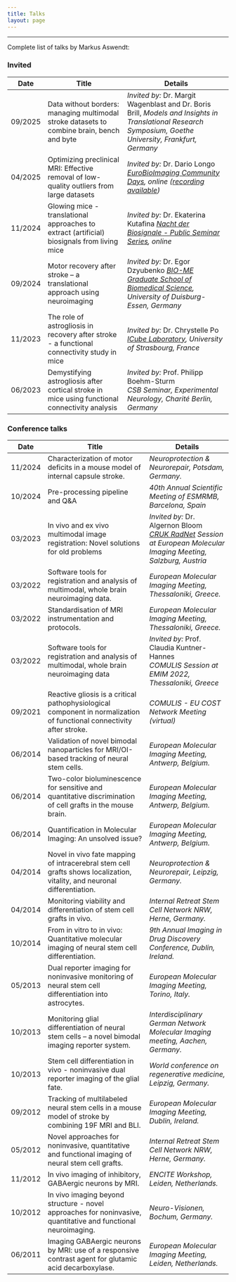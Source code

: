 ```yaml
---
title: Talks
layout: page
---
```


---

Complete list of talks by Markus Aswendt:

### Invited

| Date     | Title | Details |
|----------|-------|---------|
| 09/2025  | Data without borders: managing multimodal stroke datasets to combine brain, bench and byte | *Invited by:* Dr. Margit Wagenblast and Dr. Boris Brill,  *Models and Insights in Translational Research Symposium, Goethe University, Frankfurt, Germany* |
| 04/2025  | Optimizing preclinical MRI: Effective removal of low-quality outliers from large datasets | *Invited by:* Dr. Dario Longo  *[EuroBioImaging Community Days](https://www.eurobioimaging.eu/our-events/image-data-events/image-data-community-days/), online ([recording available](https://youtu.be/3M6WoQROL6k?feature=shared))* |
| 11/2024  | Glowing mice - translational approaches to extract (artificial) biosignals from living mice | *Invited by:* Dr. Ekaterina Kutafina  *[Nacht der Biosignale - Public Seminar Series](https://nacht-der-biosignale.de), online* |
| 09/2024  | Motor recovery after stroke – a translational approach using neuroimaging | *Invited by:* Dr. Egor Dzyubenko  *[BIO-ME Graduate School of Biomedical Science](https://www.uni-due.de/biome/), University of Duisburg-Essen, Germany* |
| 11/2023  | The role of astrogliosis in recovery after stroke - a functional connectivity study in mice | *Invited by:* Dr. Chrystelle Po <br> *[ICube Laboratory](https://icube.unistra.fr/en/), University of Strasbourg, France* |
| 06/2023  | Demystifying astrogliosis after cortical stroke in mice using functional connectivity analysis | *Invited by:* Prof. Philipp Boehm-Sturm <br> *CSB Seminar, Experimental Neurology, Charité Berlin, Germany* |

### Conference talks

| Date     | Title | Details |
|----------|-------|---------|
| 11/2024  | Characterization of motor deficits in a mouse model of internal capsule stroke. | *Neuroprotection & Neurorepair, Potsdam, Germany.* |
| 10/2024  | Pre-processing pipeline and Q&A | *40th Annual Scientific Meeting of ESMRMB, Barcelona, Spain* |
| 03/2023  | In vivo and ex vivo multimodal image registration: Novel solutions for old problems | *Invited by:* Dr. Algernon Bloom <br> *[CRUK RadNet](https://www.gla.ac.uk/schools/cancersciences/radnet/) Session at European Molecular Imaging Meeting, Salzburg, Austria* |
| 03/2022  | Software tools for registration and analysis of multimodal, whole brain neuroimaging data. | *European Molecular Imaging Meeting, Thessaloniki, Greece.* |
| 03/2022  | Standardisation of MRI instrumentation and protocols. | *European Molecular Imaging Meeting, Thessaloniki, Greece.* |
| 03/2022  | Software tools for registration and analysis of multimodal, whole brain neuroimaging data | *Invited by:* Prof. Claudia Kuntner-Hannes <br> *COMULIS Session at EMIM 2022, Thessaloniki, Greece* |
| 09/2021  | Reactive gliosis is a critical pathophysiological component in normalization of functional connectivity after stroke. | *COMULIS - EU COST Network Meeting (virtual)* |
| 06/2014  | Validation of novel bimodal nanoparticles for MRI/OI-based tracking of neural stem cells. | *European Molecular Imaging Meeting, Antwerp, Belgium.* |
| 06/2014  | Two-color bioluminescence for sensitive and quantitative discrimination of cell grafts in the mouse brain. | *European Molecular Imaging Meeting, Antwerp, Belgium.* |
| 06/2014  | Quantification in Molecular Imaging: An unsolved issue? | *European Molecular Imaging Meeting, Antwerp, Belgium.* |
| 04/2014  | Novel in vivo fate mapping of intracerebral stem cell grafts shows localization, vitality, and neuronal differentiation. | *Neuroprotection & Neurorepair, Leipzig, Germany.* |
| 04/2014  | Monitoring viability and differentiation of stem cell grafts in vivo. | *Internal Retreat Stem Cell Network NRW, Herne, Germany.* |
| 10/2014  | From in vitro to in vivo: Quantitative molecular imaging of neural stem cell differentiation. | *9th Annual Imaging in Drug Discovery Conference, Dublin, Ireland.* |
| 05/2013  | Dual reporter imaging for noninvasive monitoring of neural stem cell differentiation into astrocytes. | *European Molecular Imaging Meeting, Torino, Italy.* |
| 10/2013  | Monitoring glial differentiation of neural stem cells – a novel bimodal imaging reporter system. | *Interdisciplinary German Network Molecular Imaging meeting, Aachen, Germany.* |
| 10/2013  | Stem cell differentiation in vivo - noninvasive dual reporter imaging of the glial fate. | *World conference on regenerative medicine, Leipzig, Germany.* |
| 09/2012  | Tracking of multilabeled neural stem cells in a mouse model of stroke by combining 19F MRI and BLI. | *European Molecular Imaging Meeting, Dublin, Ireland.* |
| 05/2012  | Novel approaches for noninvasive, quantitative and functional imaging of neural stem cell grafts. | *Internal Retreat Stem Cell Network NRW, Herne, Germany.* |
| 11/2012  | In vivo imaging of inhibitory, GABAergic neurons by MRI. | *ENCITE Workshop, Leiden, Netherlands.* |
| 10/2012  | In vivo imaging beyond structure - novel approaches for noninvasive, quantitative and functional neuroimaging. | *Neuro-Visionen, Bochum, Germany.* |
| 06/2011  | Imaging GABAergic neurons by MRI: use of a responsive contrast agent for glutamic acid decarboxylase. | *European Molecular Imaging Meeting, Leiden, Netherlands.* |
